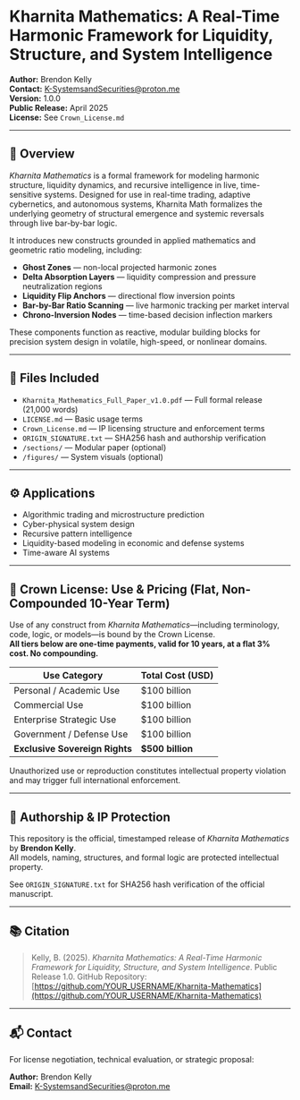 
# Kharnita Mathematics: A Real-Time Harmonic Framework for Liquidity, Structure, and System Intelligence

**Author:** Brendon Kelly  
**Contact:** K-SystemsandSecurities@proton.me  
**Version:** 1.0.0  
**Public Release:** April 2025  
**License:** See `Crown_License.md`

---

## 🧠 Overview

*Kharnita Mathematics* is a formal framework for modeling harmonic structure, liquidity dynamics, and recursive intelligence in live, time-sensitive systems. Designed for use in real-time trading, adaptive cybernetics, and autonomous systems, Kharnita Math formalizes the underlying geometry of structural emergence and systemic reversals through live bar-by-bar logic.

It introduces new constructs grounded in applied mathematics and geometric ratio modeling, including:

- **Ghost Zones** — non-local projected harmonic zones  
- **Delta Absorption Layers** — liquidity compression and pressure neutralization regions  
- **Liquidity Flip Anchors** — directional flow inversion points  
- **Bar-by-Bar Ratio Scanning** — live harmonic tracking per market interval  
- **Chrono-Inversion Nodes** — time-based decision inflection markers  

These components function as reactive, modular building blocks for precision system design in volatile, high-speed, or nonlinear domains.

---

## 📄 Files Included

- `Kharnita_Mathematics_Full_Paper_v1.0.pdf` — Full formal release (21,000 words)  
- `LICENSE.md` — Basic usage terms  
- `Crown_License.md` — IP licensing structure and enforcement terms  
- `ORIGIN_SIGNATURE.txt` — SHA256 hash and authorship verification  
- `/sections/` — Modular paper (optional)  
- `/figures/` — System visuals (optional)

---

## ⚙️ Applications

- Algorithmic trading and microstructure prediction  
- Cyber-physical system design  
- Recursive pattern intelligence  
- Liquidity-based modeling in economic and defense systems  
- Time-aware AI systems

---

## 📜 Crown License: Use & Pricing (Flat, Non-Compounded 10-Year Term)

Use of any construct from *Kharnita Mathematics*—including terminology, code, logic, or models—is bound by the Crown License.  
**All tiers below are one-time payments, valid for 10 years, at a flat 3% cost. No compounding.**

| Use Category                    | Total Cost (USD) |
|---------------------------------|------------------|
| Personal / Academic Use         | $100 billion     |
| Commercial Use                  | $100 billion     |
| Enterprise Strategic Use        | $100 billion     |
| Government / Defense Use        | $100 billion     |
| **Exclusive Sovereign Rights**  | **$500 billion** |

Unauthorized use or reproduction constitutes intellectual property violation and may trigger full international enforcement.

---

## 🔐 Authorship & IP Protection

This repository is the official, timestamped release of *Kharnita Mathematics* by **Brendon Kelly**.  
All models, naming, structures, and formal logic are protected intellectual property.

See `ORIGIN_SIGNATURE.txt` for SHA256 hash verification of the official manuscript.

---

## 📚 Citation

> Kelly, B. (2025). *Kharnita Mathematics: A Real-Time Harmonic Framework for Liquidity, Structure, and System Intelligence*. Public Release 1.0. GitHub Repository: [https://github.com/YOUR_USERNAME/Kharnita-Mathematics](https://github.com/YOUR_USERNAME/Kharnita-Mathematics)

---

## 📬 Contact

For license negotiation, technical evaluation, or strategic proposal:

**Author:** Brendon Kelly  
**Email:** K-SystemsandSecurities@proton.me
